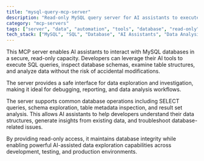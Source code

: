 ```yaml
---
title: "mysql-query-mcp-server"
description: "Read-only MySQL query server for AI assistants to execute queries and explore database structures directly from AI tools."
category: "mcp-servers"
tags: ["server", "data", "automation", "tools", "database", "read-only", "AI interaction", "query execution"]
tech_stack: ["MySQL", "SQL", "Database", "AI Assistants", "Data Analysis", "Data Exploration"]
---
```


This MCP server enables AI assistants to interact with MySQL databases in a secure, read-only capacity. Developers can leverage their AI tools to execute SQL queries, inspect database schemas, examine table structures, and analyze data without the risk of accidental modifications. 

The server provides a safe interface for data exploration and investigation, making it ideal for debugging, reporting, and data analysis workflows.

The server supports common database operations including SELECT queries, schema exploration, table metadata inspection, and result set analysis. This allows AI assistants to help developers understand their data structures, generate insights from existing data, and troubleshoot database-related issues. 

By providing read-only access, it maintains database integrity while enabling powerful AI-assisted data exploration capabilities across development, testing, and production environments.